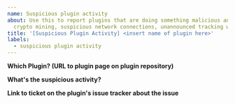 ```yaml
---
name: Suspicious plugin activity
about: Use this to report plugins that are doing something malicious and/or undocumented (e.g.
  crypto mining, suspicious network connections, unannounced tracking without opt-in, ...)
title: '[Suspicious Plugin Activity] <insert name of plugin here>'
labels:
  - suspicious plugin activity
---
```


<!--
You might come across a plugin that appears to be doing something suspicious that it shouldn't,
like installing things on your system it doesn't need for its task, tracking without the
possibility to opt-in, suspicious network connections to weird locations and so on.

In such a case please first seek clarification of the issue with the plugin author by
getting in touch with them e.g. on their plugin's issue tracker. If this isn't fruitful or
you do not get any reply, fill out the template below and we'll investigate.
-->

**Which Plugin? (URL to plugin page on plugin repository)**

**What's the suspicious activity?**

**Link to ticket on the plugin's issue tracker about the issue**
